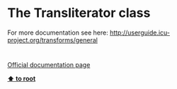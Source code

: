 # The Transliterator class




<div class="phpcode"><span class="html">
For more documentation see here: <a href="http://userguide.icu-project.org/transforms/general" rel="nofollow" target="_blank">http://userguide.icu-project.org/transforms/general</a></span>
</div>
  

#

[Official documentation page](https://www.php.net/manual/en/class.transliterator.php)

**[⬆ to root](/)**